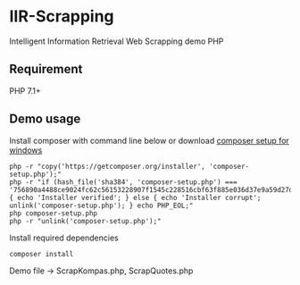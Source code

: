 # IIR-Scrapping

Intelligent Information Retrieval Web Scrapping demo PHP

## Requirement

PHP 7.1+

## Demo usage

Install composer with command line below or download [composer setup for windows](https://getcomposer.org/doc/00-intro.md)

```
php -r "copy('https://getcomposer.org/installer', 'composer-setup.php');"
php -r "if (hash_file('sha384', 'composer-setup.php') === '756890a4488ce9024fc62c56153228907f1545c228516cbf63f885e036d37e9a59d27d63f46af1d4d07ee0f76181c7d3') { echo 'Installer verified'; } else { echo 'Installer corrupt'; unlink('composer-setup.php'); } echo PHP_EOL;"
php composer-setup.php
php -r "unlink('composer-setup.php');"
```

Install required dependencies

```
composer install
```

Demo file → ScrapKompas.php, ScrapQuotes.php
